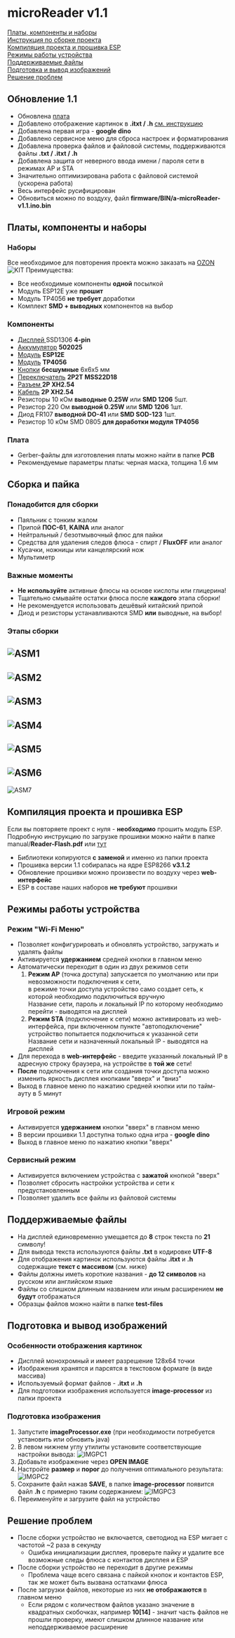 # microReader v1.1
[Платы, компоненты и наборы](#parts)  
[Инструкция по сборке проекта](#assembly)  
[Компиляция проекта и прошивка ESP](#compile)  
[Режимы работы устройства](#mods)  
[Поддерживаемые файлы](#files)  
[Подготовка и вывод изображений](#images)  
[Решение проблем](#troubles)  

## Обновление 1.1
- Обновлена [плата](https://oshwlab.com/nich1con/microreader)
- Добавлено отображение картинок в **.itxt / .h** [см. инструкцию](#images) 
- Добавлена первая игра - **google dino**
- Добавлено сервисное меню для сброса настроек и форматирования
- Добавлена проверка файлов и файловой системы, поддерживаются файлы **.txt / .itxt / .h**
- Добавлена защита от неверного ввода имени / пароля сети в режимах AP и STA
- Значительно оптимизирована работа с файловой системой (ускорена работа)
- Весь интерфейс русифицирован
- Обновиться можно по воздуху, файл **firmware/BIN/a-microReader-v1.1.ino.bin**

## <a id="parts">Платы, компоненты и наборы</a>
### Наборы
Все необходимое для повторения проекта можно заказать на [OZON](https://clck.ru/3AE6Jm)
![KIT](https://github.com/Nich1con/microReader/blob/main/manual/kit.png)
Преимущества:
- Все необходимые компоненты **одной** посылкой
- Модуль ESP12E уже **прошит**  
- Модуль TP4056 **не требует** доработки
- Комплект **SMD + выводных** компонентов на выбор
### Компоненты 
- [Дисплей ](https://fas.st/6m9ia) SSD1306 **4-pin**
- [Аккумулятор](https://fas.st/ScpZv) **502025**
- [Модуль](https://fas.st/B_DJo) **ESP12E**
- [Модуль](https://fas.st/myf-5) **TP4056**
- [Кнопки](https://fas.st/6HQUZr) **бесшумные** 6х6х5 мм
- [Переключатель](https://fas.st/a0ehQ) **2P2T MSS22D18**
- [Разъем ](https://fas.st/hLyMM) **2P XH2.54**
- [Кабель](https://fas.st/BRWcS) **2P XH2.54**
- Резисторы 10 кОм **выводные 0.25W** или **SMD 1206** 5шт.
- Резистор 220 Ом **выводной 0.25W** или **SMD 1206** 1шт.
- Диод FR107 **выводной DO-41** или **SMD SOD-123** 1шт.
- Резистор 10 кОм SMD 0805 **для доработки модуля TP4056**
### Плата
- Gerber-файлы для изготовления платы можно найти в папке **PCB**
- Рекомендуемые параметры платы: черная маска, толщина 1.6 мм

## <a id="assembly">Сборка и пайка</a>
### Понадобится для сборки
- Паяльник с тонким жалом
- Припой **ПОС-61**, **KAINA** или аналог
- Нейтральный / безотмывочный флюс для пайки
- Средства для удаления следов флюса - спирт / **FluxOFF** или аналог
- Кусачки, ножницы или канцелярский нож
- Мультиметр 
### Важные моменты
- **Не используйте** активные флюсы на основе кислоты или глицерина!
- Тщательно смывайте остатки флюса после **каждого** этапа сборки!   
- Не рекомендуется использовать дешёвый китайский припой
- Диод и резисторы устанавливаются SMD **или** выводные, на выбор!
### Этапы сборки
![ASM1](https://github.com/Nich1con/microReader/blob/main/manual/Assembly_1.png)
---
![ASM2](https://github.com/Nich1con/microReader/blob/main/manual/Assembly_2.png)
---
![ASM3](https://github.com/Nich1con/microReader/blob/main/manual/Assembly_3.png)
---
![ASM4](https://github.com/Nich1con/microReader/blob/main/manual/Assembly_4.png)
---
![ASM5](https://github.com/Nich1con/microReader/blob/main/manual/Assembly_5.png)
---
![ASM6](https://github.com/Nich1con/microReader/blob/main/manual/Assembly_6.png)
---
![ASM7](https://github.com/Nich1con/microReader/blob/main/manual/Assembly_7.png)


## <a id="compile">Компиляция проекта и прошивка ESP</a>
Если вы повторяете проект с нуля - **необходимо** прошить модуль ESP.  
Подробную инструкцию по загрузке прошивки можно найти в папке manual/**Reader-Flash.pdf** или [тут](https://drive.google.com/file/d/1LpFkYJHQTQy2akt1_XCeqDz1JM2nfgtx/view?usp=sharing)
- Библиотеки копируются **с заменой** и именно из папки проекта
- Прошивка версии 1.1 собиралась на ядре ESP8266 **v3.1.2**
- Обновление прошивки можно произвести по воздуху через **web-интерфейс**
- ESP в составе наших наборов **не требуют** прошивки

## <a id="mods">Режимы работы устройства</a>
### Режим "Wi-Fi Меню"
- Позволяет конфигурировать и обновлять устройство, загружать и удалять файлы
- Активируется **удержанием** средней кнопки в главном меню
- Автоматически переходит в один из двух режимов сети	
	1. **Режим AP** (точка доступа) запускается по умолчанию или при невозможности подключения к сети,      	
	в режиме точки доступа устройство само создает сеть, к которой необходимо подключиться вручную  
	Название сети, пароль и локальный IP по которому необходимо перейти - выводятся на дисплей  
	2. **Режим STA** (подключение к сети) можно активировать из web-интерфейса, при включенном пункте "автоподключение" устройство 
	попытается подключиться к указанной сети  
	Название сети и назначенный локальный IP - выводятся на дисплей 
- Для перехода в **web-интерфейс** - введите указанный локальный IP в адресную строку браузера, на устройстве в **той же** сети!
- **После** подключения к сети или создания точки доступа можно изменить яркость дисплея кнопками "вверх" и "вниз"	
- Выход в главное меню по нажатию средней кнопки или по тайм-ауту в 5 минут	
### Игровой режим
- Активируется **удержанием** кнопки "вверх" в главном меню
- В версии прошивки 1.1 доступна только одна игра - **google dino**
- Выход в главное меню по нажатию кнопки "вверх" 
### Сервисный режим
- Активируется включением устройства с **зажатой** кнопкой "вверх" 
- Позволяет сбросить настройки устройства и сети к предустановленным
- Позволяет удалить все файлы из файловой системы

## <a id="files">Поддерживаемые файлы</a>
- На дисплей единовременно умещается до **8** строк текста по **21** символу!
- Для вывода текста используются файлы **.txt** в кодировке **UTF-8**
- Для отображения картинок используются файлы **.itxt** и **.h** содержащие **текст с массивом** (см. ниже)
- Файлы должны иметь короткие названия - **до 12 символов** на русском или английском языке  
- Файлы со слишком длинным названием или иным расширением **не будут** отображаться
- Образцы файлов можно найти в папке **test-files**

## <a id="images">Подготовка и вывод изображений</a>
### Особенности отображения картинок
- Дисплей монохромный и имеет разрешение 128х64 точки
- Изображения хранятся и парсятся в текстовом формате (в виде массива)
- Используемый формат файлов - **.itxt** и **.h**
- Для подготовки изображения используется **image-processor** из папки проекта
### Подготовка изображения
1. Запустите **imageProcessor.exe** (при необходимости потребуется установить или обновить java)
2. В левом нижнем углу утилиты установите соответствующие настройки вывода:
![IMGPC1](https://github.com/Nich1con/microReader/blob/main/manual/imgProcSettings.png)
3. Добавьте изображение через **OPEN IMAGE**
4. Настройте **размер** и **порог** до получения оптимального результата: 
![IMGPC2](https://github.com/Nich1con/microReader/blob/main/manual/imgProc.png)
5. Сохраните файл нажав **SAVE**, в папке **image-processor** появится файл **.h** с примерно таким содержанием:
![IMGPC3](https://github.com/Nich1con/microReader/blob/main/manual/imgRes.png)
6. Переименуйте и загрузите файл на устройство

## <a id="troubles">Решение проблем</a>
- После сборки устройство не включается, светодиод на ESP мигает с частотой ~2 раза в секунду
	- Ошибка инициализации дисплея, проверьте пайку и удалите все возможные следы флюса с контактов дисплея и ESP
- После сборки устройство не переходит в другие режимы
	- Проблема чаще всего связана с пайкой кнопок и контактов ESP, так же может быть вызвана остатками флюса
- После загрузки файлов, некоторые из них **не отображаются** в главном меню
	- Если рядом с количеством файлов указано значение в квадратных скобочках, например **10[14]** -
	значит часть файлов не прошли проверку, имеют слишком длинное название или неподдерживаемое расширение
	